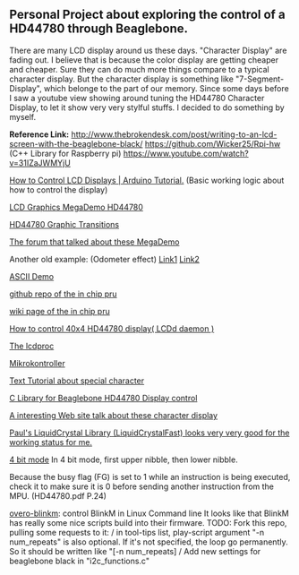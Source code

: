 ## Personal Project about exploring the control of a HD44780 through Beaglebone.

There are many LCD display around us these days. "Character Display" are fading out. I believe that is because the color display are getting cheaper and cheaper. Sure they can do much more things compare to a typical character display. But the character display is something like "7-Segment-Display", which belonge to the part of our memory. Since some days before I saw a youtube view showing around tuning the HD44780 Character Display, to let it show very very stylful stuffs. I decided to do something by myself.  

**Reference Link:**
http://www.thebrokendesk.com/post/writing-to-an-lcd-screen-with-the-beaglebone-black/
https://github.com/Wicker25/Rpi-hw (C++ Library for Raspberry pi)
https://www.youtube.com/watch?v=31IZaJWMYjU

[How to Control LCD Displays | Arduino Tutorial.](https://www.youtube.com/watch?v=85LvW1QDLLw)
(Basic working logic about how to control the display)


[LCD Graphics MegaDemo HD44780](https://www.youtube.com/watch?v=HugwQ4b9iBU&t=79s)

[HD44780 Graphic Transitions](https://www.youtube.com/watch?v=bN-XRXLx88Y)

[The forum that talked about these MegaDemo](http://www.picbasic.co.uk/forum/showthread.php?t=18416)

Another old example: (Odometer effect)
[Link1](https://www.youtube.com/watch?v=T6DAZphHbjI)
[Link2](https://www.youtube.com/watch?v=eVILMbrI3ok#t=76.901)

[ASCII Demo](https://www.youtube.com/watch?v=6-SmBeeXRBQ)

[github repo of the in chip pru](https://github.com/beagleboard/am335x_pru_package)

[wiki page of the in chip pru](http://elinux.org/Ti_AM33XX_PRUSSv2)

[How to control 40x4 HD44780 display( LCDd daemon )](
http://images.google.de/imgres?imgurl=http%3A%2F%2Fwww.forum-raspberrypi.de%2Fattachment.php%3Fthumbnail%3D8365&imgrefurl=http%3A%2F%2Fwww.forum-raspberrypi.de%2FThread-libreelec-hd44780-lcd-40x4-raspberry-1-modell-b&h=204&w=370&tbnid=5EbBMcydcYqZYM%3A&docid=YRSrBI69p3Ti2M&ei=dboOWN3YD8SHgAbt1JnoDw&tbm=isch&client=safari&iact=rc&uact=3&dur=636&page=0&start=0&ndsp=21&ved=0ahUKEwid5_7k6_TPAhXEA8AKHW1qBv0QMwgmKAgwCA&safe=off&bih=816&biw=1264)

[The lcdproc](http://lcdproc.org)

[Mikrokontroller](https://www.mikrocontroller.net/articles/HD44780)

[Text Tutorial about special character](http://www.circuitvalley.com/2012/02/lcd-custom-character-hd44780-16x2.html)

[C Library for Beaglebone HD44780 Display control](http://www.instructables.com/id/C-Library-for-HD44780-LCD-Display-Controller/)

[A interesting Web site talk about these character display](http://sprut.de/electronic/lcd/index.html)

[Paul's LiquidCrystal Library (LiquidCrystalFast) looks very very good for the working status for me.](https://www.pjrc.com/teensy/td_libs_LiquidCrystal.html)

[4 bit mode](https://learningmsp430.wordpress.com/2013/11/16/16x2-lcd-interfacing-in-4-bit-mode/)
In 4 bit mode, first upper nibble, then lower nibble.

Because the busy flag (FG) is set to 1 while an instruction is being executed, check it to make sure it is 0 before sending another instruction from the MPU. (HD44780.pdf P.24)

[overo-blinkm](https://github.com/scottellis/overo-blinkm): control BlinkM in Linux Command line
It looks like that BlinkM has really some nice scripts build into their firmware.
TODO: Fork this repo, pulling some requests to it:
/ in tool-tips list, play-script argument "-n num_repeats" is also optional. If it's not specified, the loop go permanently. So it should be written like "[-n num_repeats]
/ Add new settings for beaglebone black in "i2c_functions.c"
